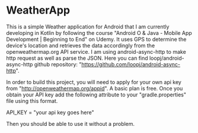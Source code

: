 # WeatherApp

This is a simple Weather application for Android that I am currently developing in Kotlin by following the course "Android O & Java - Mobile App Development | Beginning to End" on Udemy. It uses GPS to determine the device's location and retrieves the data accordingly from the openweathermap.org API service. I am using android-async-http to make http request as well as parse the JSON. Here you can find loopj/android-async-http github repository: "https://github.com/loopj/android-async-http".

In order to build this project, you will need to apply for your own api key from "http://openweathermap.org/appid". A basic plan is free. Once you obtain your API key add the following attribute to your "gradle.properties" file using this format.

API_KEY = "your api key goes here"

Then you should be able to use it without a problem.
